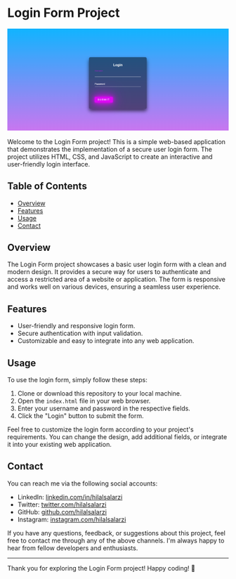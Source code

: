 # Login Form Project

![Login Form](login-form-hilalsalarzi.png) <!-- You can add a screenshot of the login form here -->

Welcome to the Login Form project! This is a simple web-based application that demonstrates the implementation of a secure user login form. The project utilizes HTML, CSS, and JavaScript to create an interactive and user-friendly login interface.

## Table of Contents

- [Overview](#overview)
- [Features](#features)
- [Usage](#usage)
- [Contact](#contact)

## Overview

The Login Form project showcases a basic user login form with a clean and modern design. It provides a secure way for users to authenticate and access a restricted area of a website or application. The form is responsive and works well on various devices, ensuring a seamless user experience.

## Features

- User-friendly and responsive login form.
- Secure authentication with input validation.
- Customizable and easy to integrate into any web application.

## Usage

To use the login form, simply follow these steps:

1. Clone or download this repository to your local machine.
2. Open the `index.html` file in your web browser.
3. Enter your username and password in the respective fields.
4. Click the "Login" button to submit the form.

Feel free to customize the login form according to your project's requirements. You can change the design, add additional fields, or integrate it into your existing web application.

## Contact

You can reach me via the following social accounts:

- LinkedIn: [linkedin.com/in/hilalsalarzi](https://www.linkedin.com/in/hilalsalarzi)
- Twitter: [twitter.com/hilalsalarzi](https://twitter.com/hilalsalarzi)
- GitHub: [github.com/hilalsalarzi](https://github.com/hilalsalarzi)
- Instagram: [instagram.com/hilalsalarzi](https://www.instagram.com/hilalsalarzi/)

If you have any questions, feedback, or suggestions about this project, feel free to contact me through any of the above channels. I'm always happy to hear from fellow developers and enthusiasts.

---

Thank you for exploring the Login Form project! Happy coding! 🚀


